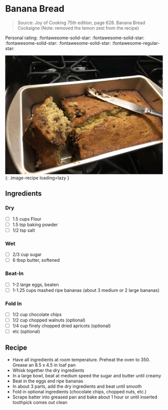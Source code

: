 # Banana Bread

> Source: Joy of Cooking 75th edition, page 628. Banana Bread Cockaigne (Note: removed the lemon zest from the recipe)

<!-- {cts} rating=4; (User can specify rating on scale of 1-5) -->

Personal rating: :fontawesome-solid-star: :fontawesome-solid-star: :fontawesome-solid-star: :fontawesome-solid-star: :fontawesome-regular-star:

<!-- {cte} -->

<!-- {cts} name_image=banana_bread.jpeg; (User can specify image name) -->

![banana_bread.jpeg](./banana_bread.jpeg){: .image-recipe loading=lazy }

<!-- {cte} -->

## Ingredients

### Dry

- [ ] 1.5 cups Flour
- [ ] 1.5 tsp baking powder
- [ ] 1/2 tsp salt

### Wet

- [ ] 2/3 cup sugar
- [ ] 6 tbsp butter, softened

### Beat-In

- [ ] 1-2 large eggs, beaten
- [ ] 1-1.25 cups mashed ripe bananas (about 3 medium or 2 large bananas)

### Fold In

- [ ] 1/2 cup chocolate chips
- [ ] 1/2 cup chopped walnuts (optional)
- [ ] 1/4 cup finely chopped dried apricots (optional)
- [ ] etc (optional)

## Recipe

- Have all ingredients at room temperature. Preheat the oven to 350. Grease an 8.5 x 4.5 in loaf pan
- Whisk together the dry ingredients
- In a large bowl, beat at medium speed the sugar and butter until creamy
- Beat in the eggs and ripe bananas
- In about 3 parts, add the dry ingredients and beat until smooth
- Fold in optional ingredients (chocolate chips, chopped nuts, etc.)
- Scrape batter into greased pan and bake about 1 hour or until inserted toothpick comes out clean
